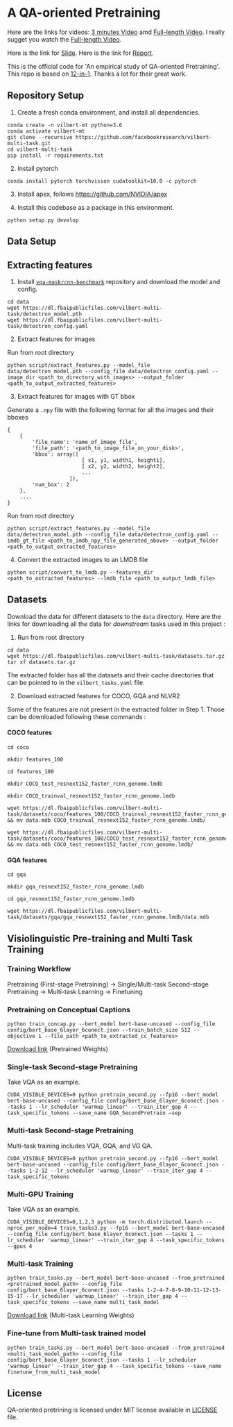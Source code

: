 # A QA-oriented Pretraining 

Here are the links for videos: [3 minutes Video](https://drive.google.com/file/d/1PaaEGvI3VNDh0ouCgQgQwQ2dGqegleFW/view?usp=share_link) amd [Full-length Video](https://drive.google.com/file/d/1mIxxmHmlGJioKSLSjL3rpPAQqZJU4mt1/view?usp=share_link). I really sugget you watch the [Full-length Video](https://drive.google.com/file/d/1mIxxmHmlGJioKSLSjL3rpPAQqZJU4mt1/view?usp=share_link). 

Here is the link for [Slide](https://drive.google.com/file/d/1WyITNV54WLIcrr2AsxAmBB2sZBUsS5m1/view?usp=share_link). Here is the link for [Report](https://drive.google.com/file/d/1DsXdD3_INehkO4mzh1M9m7ufjIfUq8lD/view?usp=share_link).

This is the official code for 'An empirical study of QA-oriented Pretraining'. This repo is based on [12-in-1](https://github.com/facebookresearch/vilbert-multi-task). Thanks a lot for their great work. 

## Repository Setup 

1. Create a fresh conda environment, and install all dependencies. 

```text
conda create -n vilbert-mt python=3.6
conda activate vilbert-mt
git clone --recursive https://github.com/facebookresearch/vilbert-multi-task.git 
cd vilbert-multi-task
pip install -r requirements.txt 
```

2. Install pytorch
```
conda install pytorch torchvision cudatoolkit=10.0 -c pytorch 
```

3. Install apex, follows https://github.com/NVIDIA/apex

4. Install this codebase as a package in this environment.
```text
python setup.py develop 
```

## Data Setup

## Extracting features

1. Install [`vqa-maskrcnn-benchmark`](https://gitlab.com/vedanuj/vqa-maskrcnn-benchmark) repository and download the model and config. 

```text
cd data
wget https://dl.fbaipublicfiles.com/vilbert-multi-task/detectron_model.pth
wget https://dl.fbaipublicfiles.com/vilbert-multi-task/detectron_config.yaml
```


2. Extract features for images

Run from root directory

```text
python script/extract_features.py --model_file data/detectron_model.pth --config_file data/detectron_config.yaml --image_dir <path_to_directory_with_images> --output_folder <path_to_output_extracted_features>
```

3. Extract features for images with GT bbox

Generate a `.npy` file with the following format for all the images and their bboxes

```text
{
    {
        'file_name': 'name_of_image_file',
        'file_path': '<path_to_image_file_on_your_disk>',
        'bbox': array([
                        [ x1, y1, width1, height1],
                        [ x2, y2, width2, height2],
                        ...
                    ]),
        'num_box': 2
    },
    ....
}
```

Run from root directory

```text
python script/extract_features.py --model_file data/detectron_model.pth --config_file data/detectron_config.yaml --imdb_gt_file <path_to_imdb_npy_file_generated_above> --output_folder <path_to_output_extracted_features>
```

4. Convert the extracted images to an LMDB file

```text
python script/convert_to_lmdb.py --features_dir <path_to_extracted_features> --lmdb_file <path_to_output_lmdb_file>
```

## Datasets

Download the data for different datasets to the `data` directory. Here are the links for downloading all the data for *downstream* tasks used in this project :

1. Run from root directory

```text
cd data
wget https://dl.fbaipublicfiles.com/vilbert-multi-task/datasets.tar.gz
tar xf datasets.tar.gz
```

The extracted folder has all the datasets and their cache directories that can be pointed to in the `vilbert_tasks.yaml` file.

2. Download extracted features for COCO, GQA and NLVR2

Some of the features are not present in the extracted folder in Step 1. Those can be downloaded following these commands :

#### COCO features

```text
cd coco

mkdir features_100

cd features_100

mkdir COCO_test_resnext152_faster_rcnn_genome.lmdb

mkdir COCO_trainval_resnext152_faster_rcnn_genome.lmdb

wget https://dl.fbaipublicfiles.com/vilbert-multi-task/datasets/coco/features_100/COCO_trainval_resnext152_faster_rcnn_genome.lmdb/data.mdb && mv data.mdb COCO_trainval_resnext152_faster_rcnn_genome.lmdb/

wget https://dl.fbaipublicfiles.com/vilbert-multi-task/datasets/coco/features_100/COCO_test_resnext152_faster_rcnn_genome.lmdb/data.mdb && mv data.mdb COCO_test_resnext152_faster_rcnn_genome.lmdb/
```

#### GQA features

```text
cd gqa

mkdir gqa_resnext152_faster_rcnn_genome.lmdb

cd gqa_resnext152_faster_rcnn_genome.lmdb

wget https://dl.fbaipublicfiles.com/vilbert-multi-task/datasets/gqa/gqa_resnext152_faster_rcnn_genome.lmdb/data.mdb
``` 

## Visiolinguistic Pre-training and Multi Task Training

### Training Workflow

Pretraining (First-stage Pretraining) -> Single/Multi-task Second-stage Pretraining -> Multi-task Learning -> Finetuning

### Pretraining on Conceptual Captions

```
python train_concap.py --bert_model bert-base-uncased --config_file config/bert_base_6layer_6conect.json --train_batch_size 512 --objective 1 --file_path <path_to_extracted_cc_features>
```
[Download link](https://dl.fbaipublicfiles.com/vilbert-multi-task/pretrained_model.bin) (Pretrained Weights)

### Single-task Second-stage Pretraining

Take VQA as an example.

```
CUDA_VISIBLE_DEVICES=0 python pretrain_second.py --fp16 --bert_model bert-base-uncased --config_file config/bert_base_6layer_6conect.json --tasks 1 --lr_scheduler 'warmup_linear' --train_iter_gap 4 --task_specific_tokens --save_name GQA_SecondPretrain —sep
```

### Multi-task Second-stage Pretraining

Multi-task training includes VQA, GQA, and VG QA.

```
CUDA_VISIBLE_DEVICES=0 python pretrain_second.py --fp16 --bert_model bert-base-uncased --config_file config/bert_base_6layer_6conect.json --tasks 1-2-12 --lr_scheduler 'warmup_linear' --train_iter_gap 4 --task_specific_tokens
```

### Multi-GPU Training

Take VQA as an example.

```
CUDA_VISIBLE_DEVICES=0,1,2,3 python -m torch.distributed.launch --nproc_per_node=4 train_tasks3.py --fp16 --bert_model bert-base-uncased --config_file config/bert_base_6layer_6conect.json --tasks 1 --lr_scheduler 'warmup_linear' --train_iter_gap 4 --task_specific_tokens --gpus 4
```

### Multi-task Training

```
python train_tasks.py --bert_model bert-base-uncased --from_pretrained <pretrained_model_path> --config_file config/bert_base_6layer_6conect.json --tasks 1-2-4-7-8-9-10-11-12-13-15-17 --lr_scheduler 'warmup_linear' --train_iter_gap 4 --task_specific_tokens --save_name multi_task_model
```

[Download link](https://dl.fbaipublicfiles.com/vilbert-multi-task/multi_task_model.bin) (Multi-task Learning Weights)


### Fine-tune from Multi-task trained model

```
python train_tasks.py --bert_model bert-base-uncased --from_pretrained <multi_task_model_path> --config_file config/bert_base_6layer_6conect.json --tasks 1 --lr_scheduler 'warmup_linear' --train_iter_gap 4 --task_specific_tokens --save_name finetune_from_multi_task_model
```
 
## License

QA-oriented pretrining is licensed under MIT license available in [LICENSE](LICENSE) file.

